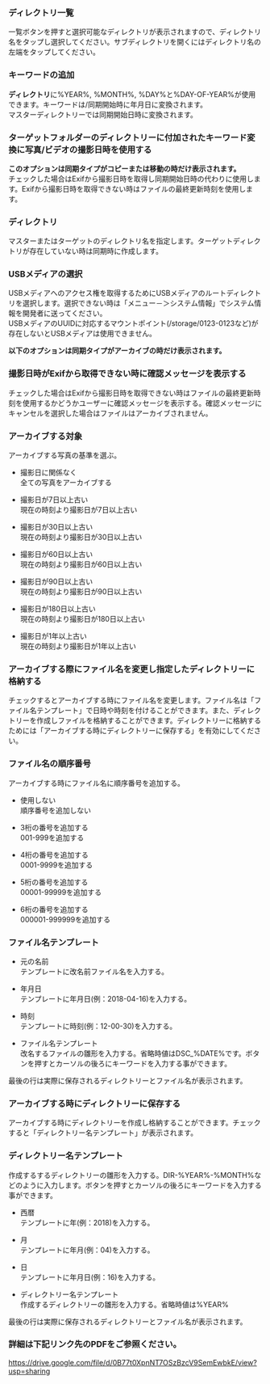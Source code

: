 ### ディレクトリ一覧  
一覧ボタンを押すと選択可能なディレクトリが表示されますので、ディレクトリ名をタップし選択してください。サブディレクトリを開くにはディレクトリ名の左端をタップしてください。 

### キーワードの追加  
**ディレクトリ**に%YEAR%, %MONTH%, %DAY%と%DAY-OF-YEAR%が使用できます。キーワードは/同期開始時に年月日に変換されます。   
マスターディレクトリーでは同期開始日時に変換されます。

### ターゲットフォルダーのディレクトリーに付加されたキーワード変換に写真/ビデオの撮影日時を使用する  
**このオプションは同期タイプがコピーまたは移動の時だけ表示されます。**  
チェックした場合はExifから撮影日時を取得し同期開始日時の代わりに使用します。Exifから撮影日時を取得できない時はファイルの最終更新時刻を使用します。 

### ディレクトリ  
マスターまたはターゲットのディレクトリ名を指定します。ターゲットディレクトリが存在していない時は同期時に作成します。 

### USBメディアの選択  
USBメディアへのアクセス権を取得するためにUSBメディアのルートディレクトリを選択します。選択できない時は「メニュー－＞システム情報」でシステム情報を開発者に送ってください。  
USBメディアのUUIDに対応するマウントポイント(/storage/0123-0123など)が存在しないとUSBメディアは使用できません。   

**以下のオプションは同期タイプがアーカイブの時だけ表示されます。**  
### 撮影日時がExifから取得できない時に確認メッセージを表示する  
チェックした場合はExifから撮影日時を取得できない時はファイルの最終更新時刻を使用するかどうかユーザーに確認メッセージを表示する。確認メッセージにキャンセルを選択した場合はファイルはアーカイブされません。 

### アーカイブする対象  
アーカイブする写真の基準を選ぶ。  
- 撮影日に関係なく  
  全ての写真をアーカイブする

- 撮影日が7日以上古い  
  現在の時刻より撮影日が7日以上古い

- 撮影日が30日以上古い  
  現在の時刻より撮影日が30日以上古い

- 撮影日が60日以上古い  
  現在の時刻より撮影日が60日以上古い

- 撮影日が90日以上古い  
  現在の時刻より撮影日が90日以上古い

- 撮影日が180日以上古い  
  現在の時刻より撮影日が180日以上古い

- 撮影日が1年以上古い  
  現在の時刻より撮影日が1年以上古い

### アーカイブする際にファイル名を変更し指定したディレクトリーに格納する  
チェックするとアーカイブする時にファイル名を変更します。ファイル名は「ファイル名テンプレート」で日時や時刻を付けることができます。また、ディレクトリーを作成しファイルを格納することができます。ディレクトリーに格納するためには「アーカイブする時にディレクトリーに保存する」を有効にしてください。 

### ファイル名の順序番号  
アーカイブする時にファイル名に順序番号を追加する。  
- 使用しない  
  順序番号を追加しない

- 3桁の番号を追加する  
  001-999を追加する

- 4桁の番号を追加する  
  0001-9999を追加する

- 5桁の番号を追加する  
  00001-99999を追加する

- 6桁の番号を追加する  
  000001-999999を追加する 

### ファイル名テンプレート  
- 元の名前  
  テンプレートに改名前ファイル名を入力する。

- 年月日  
  テンプレートに年月日(例：2018-04-16)を入力する。

- 時刻  
  テンプレートに時刻(例：12-00-30)を入力する。

- ファイル名テンプレート  
  改名するファイルの雛形を入力する。省略時値はDSC_%DATE%です。ボタンを押すとカーソルの後ろにキーワードを入力する事ができます。

最後の行は実際に保存されるディレクトリーとファイル名が表示されます。

### アーカイブする時にディレクトリーに保存する  
アーカイブする時にディレクトリーを作成し格納することができます。チェックすると「ディレクトリー名テンプレート」が表示されます。 

### ディレクトリー名テンプレート  
作成するするディレクトリーの雛形を入力する。DIR-%YEAR%-%MONTH%などのように入力します。ボタンを押すとカーソルの後ろにキーワードを入力する事ができます。  
- 西暦  
  テンプレートに年(例：2018)を入力する。

- 月  
  テンプレートに年月(例：04)を入力する。

- 日  
  テンプレートに年月日(例：16)を入力する。

- ディレクトリー名テンプレート  
  作成するディレクトリーの雛形を入力する。省略時値は%YEAR%

最後の行は実際に保存されるディレクトリーとファイル名が表示されます。

### 詳細は下記リンク先のPDFをご参照ください。  
https://drive.google.com/file/d/0B77t0XpnNT7OSzBzcV9SemEwbkE/view?usp=sharing

 